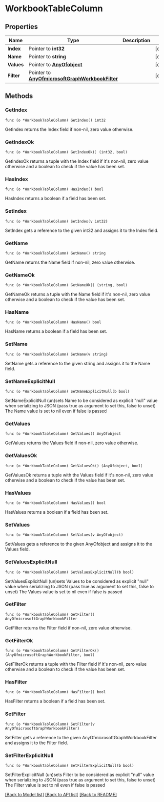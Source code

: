 # WorkbookTableColumn

## Properties

Name | Type | Description | Notes
------------ | ------------- | ------------- | -------------
**Index** | Pointer to **int32** |  | [optional] 
**Name** | Pointer to **string** |  | [optional] 
**Values** | Pointer to [**AnyOfobject**](anyOf&lt;object&gt;.md) |  | [optional] 
**Filter** | Pointer to [**AnyOfmicrosoftGraphWorkbookFilter**](anyOf&lt;microsoft.graph.workbookFilter&gt;.md) |  | [optional] 

## Methods

### GetIndex

`func (o *WorkbookTableColumn) GetIndex() int32`

GetIndex returns the Index field if non-nil, zero value otherwise.

### GetIndexOk

`func (o *WorkbookTableColumn) GetIndexOk() (int32, bool)`

GetIndexOk returns a tuple with the Index field if it's non-nil, zero value otherwise
and a boolean to check if the value has been set.

### HasIndex

`func (o *WorkbookTableColumn) HasIndex() bool`

HasIndex returns a boolean if a field has been set.

### SetIndex

`func (o *WorkbookTableColumn) SetIndex(v int32)`

SetIndex gets a reference to the given int32 and assigns it to the Index field.

### GetName

`func (o *WorkbookTableColumn) GetName() string`

GetName returns the Name field if non-nil, zero value otherwise.

### GetNameOk

`func (o *WorkbookTableColumn) GetNameOk() (string, bool)`

GetNameOk returns a tuple with the Name field if it's non-nil, zero value otherwise
and a boolean to check if the value has been set.

### HasName

`func (o *WorkbookTableColumn) HasName() bool`

HasName returns a boolean if a field has been set.

### SetName

`func (o *WorkbookTableColumn) SetName(v string)`

SetName gets a reference to the given string and assigns it to the Name field.

### SetNameExplicitNull

`func (o *WorkbookTableColumn) SetNameExplicitNull(b bool)`

SetNameExplicitNull (un)sets Name to be considered as explicit "null" value
when serializing to JSON (pass true as argument to set this, false to unset)
The Name value is set to nil even if false is passed
### GetValues

`func (o *WorkbookTableColumn) GetValues() AnyOfobject`

GetValues returns the Values field if non-nil, zero value otherwise.

### GetValuesOk

`func (o *WorkbookTableColumn) GetValuesOk() (AnyOfobject, bool)`

GetValuesOk returns a tuple with the Values field if it's non-nil, zero value otherwise
and a boolean to check if the value has been set.

### HasValues

`func (o *WorkbookTableColumn) HasValues() bool`

HasValues returns a boolean if a field has been set.

### SetValues

`func (o *WorkbookTableColumn) SetValues(v AnyOfobject)`

SetValues gets a reference to the given AnyOfobject and assigns it to the Values field.

### SetValuesExplicitNull

`func (o *WorkbookTableColumn) SetValuesExplicitNull(b bool)`

SetValuesExplicitNull (un)sets Values to be considered as explicit "null" value
when serializing to JSON (pass true as argument to set this, false to unset)
The Values value is set to nil even if false is passed
### GetFilter

`func (o *WorkbookTableColumn) GetFilter() AnyOfmicrosoftGraphWorkbookFilter`

GetFilter returns the Filter field if non-nil, zero value otherwise.

### GetFilterOk

`func (o *WorkbookTableColumn) GetFilterOk() (AnyOfmicrosoftGraphWorkbookFilter, bool)`

GetFilterOk returns a tuple with the Filter field if it's non-nil, zero value otherwise
and a boolean to check if the value has been set.

### HasFilter

`func (o *WorkbookTableColumn) HasFilter() bool`

HasFilter returns a boolean if a field has been set.

### SetFilter

`func (o *WorkbookTableColumn) SetFilter(v AnyOfmicrosoftGraphWorkbookFilter)`

SetFilter gets a reference to the given AnyOfmicrosoftGraphWorkbookFilter and assigns it to the Filter field.

### SetFilterExplicitNull

`func (o *WorkbookTableColumn) SetFilterExplicitNull(b bool)`

SetFilterExplicitNull (un)sets Filter to be considered as explicit "null" value
when serializing to JSON (pass true as argument to set this, false to unset)
The Filter value is set to nil even if false is passed

[[Back to Model list]](../README.md#documentation-for-models) [[Back to API list]](../README.md#documentation-for-api-endpoints) [[Back to README]](../README.md)


